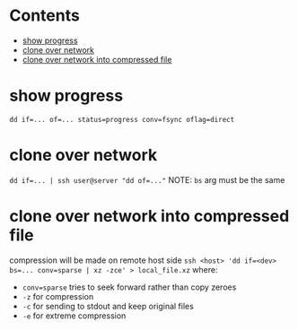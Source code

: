 # Contents

- [show progress](#show-progress)
- [clone over network](#clone-over-network)
- [clone over network into compressed file](#clone-over-network-into-compressed-file)

# show progress
`dd if=... of=... status=progress conv=fsync oflag=direct` 


# clone over network
`dd if=... | ssh user@server "dd of=..."`
NOTE: `bs` arg must be the same


# clone over network into compressed file
compression will be made on remote host side
`ssh <host> 'dd if=<dev> bs=... conv=sparse | xz -zce' > local_file.xz`
where:
- `conv=sparse` tries to seek forward rather than copy zeroes
- `-z` for compression
- `-c` for sending to stdout and keep original files
- `-e` for extreme compression
